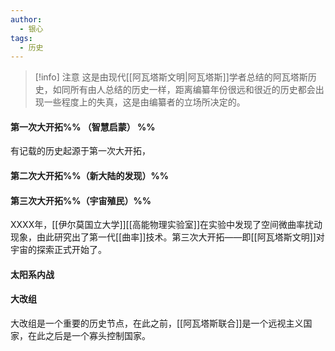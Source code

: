 ```yaml
---
author:
  - 银心
tags:
  - 历史
---
```


> [!info] 注意
> 这是由现代[[阿瓦塔斯文明|阿瓦塔斯]]学者总结的阿瓦塔斯历史，如同所有由人总结的历史一样，距离编纂年份很远和很近的历史都会出现一些程度上的失真，这是由编纂者的立场所决定的。



#### 第一次大开拓%% （智慧启蒙） %%
有记载的历史起源于第一次大开拓，




#### 第二次大开拓%%（新大陆的发现）%%






#### 第三次大开拓%%（宇宙殖民）%%
XXXX年，[[伊尔莫国立大学]][[高能物理实验室]]在实验中发现了空间微曲率扰动现象，由此研究出了第一代[[曲率]]技术。第三次大开拓——即[[阿瓦塔斯文明]]对宇宙的探索正式开始了。


#### 太阳系内战



#### 大改组
大改组是一个重要的历史节点，在此之前，[[阿瓦塔斯联合]]是一个远视主义国家，在此之后是一个寡头控制国家。
